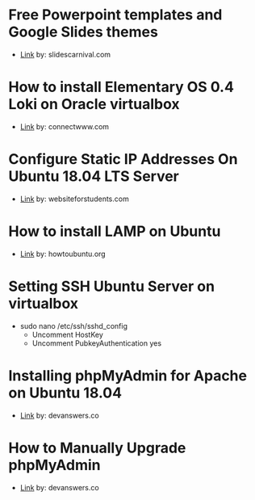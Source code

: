 Free Powerpoint templates and Google Slides themes
==================================================
  - <a href="https://www.slidescarnival.com/">Link</a> by: slidescarnival.com

How to install Elementary OS 0.4 Loki on Oracle virtualbox
==========================================================
  - <a href="https://connectwww.com/how-to-install-elementary-os-0-4-loki-on-oracle-virtualbox/5011/">Link</a> by: connectwww.com

Configure Static IP Addresses On Ubuntu 18.04 LTS Server
========================================================
  - <a href="https://websiteforstudents.com/configure-static-ip-addresses-on-ubuntu-18-04-beta/">Link</a> by: websiteforstudents.com

How to install LAMP on Ubuntu
=============================
  - <a href="https://howtoubuntu.org/how-to-install-lamp-on-ubuntu">Link</a> by: howtoubuntu.org

Setting SSH Ubuntu Server on virtualbox
=======================================
  - sudo nano /etc/ssh/sshd_config
    - Uncomment HostKey
    - Uncomment PubkeyAuthentication yes
    
Installing phpMyAdmin for Apache on Ubuntu 18.04
================================================
  - <a href="https://devanswers.co/installing-phpmyadmin-apache-ubuntu-18-04/">Link</a> by: devanswers.co

How to Manually Upgrade phpMyAdmin
==================================
  - <a href="https://devanswers.co/manually-upgrade-phpmyadmin/">Link</a> by: devanswers.co
